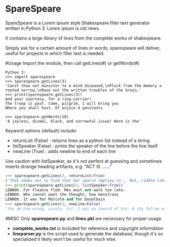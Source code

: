 SpareSpeare
===========
SpareSpeare is a Lorem ipsum style Shakespeare filler text generator written in Python 3. Lorem ipsum is old news.

It contains a large library of lines from the complete works of shakespeare.

Simply ask for a certain amount of lines or words, sparespeare will deliver, useful for projects in which filler text is needed.

#Usage
Import the module, then call getLines(#) or getWords(#)

```
Python 3:
>>> import sparespeare
>>> sparespeare.getLines(3)
'Canst thou not minister to a mind diseased,\nPluck from the memory a rooted sorrow,\nRaze out the written troubles of the brain,'
>>> print(sparespeare.getLines(3))
And your courtesy, for a ring-carrier!
The troop is past. Come, pilgrim, I will bring you
Where you shall host. Of enjoin'd penitents

>>> sparespeare.getWords(10)
'A joyless, dismal, black, and sorrowful issue! Here is the'

```

Keyword options (default)  include:

* returnList (False) : returns lines as a python list instead of a string.
* listSpeaker (False) : prints the speaker of the line before the line itself
* newLine (True) : adds newline to end of each line

Use caution with listSpeaker, as it's not perfect at guessing and sometimes inserts strange heading artifacts, e.g. "ACT III. ......"

```python
>>> sparespeare.getLines(3, returnList=True)
['That seeks not to find that her search implies,\n', 'But, riddle-like, lives sweetly where she dies!\n', 'Had you not lately an intent-speak truly-']
>>> print(sparespeare.getLines(3, listSpeaker=True))
LENNOX. For Fleance fled. Men must not walk too late.
LENNOX. Who cannot want the thought, how monstrous
LENNOX. It was for Malcolm and for Donalbain
>>> sparespeare.getLines(3, newLine=False)
'You do him wrong, surely. Sir, I was an inward of his. A shy fellow was the Duke; and I believe I know the cause of his withdrawing.'

```

#MISC
Only **sparespeare.py** and **lines.pkl** are necessary for proper usage.

* **complete_works.txt** is included for reference and copyright information
* **lineparser.py** is the script used to generate the database, though it's so specialized it likely won't be useful for much else.
